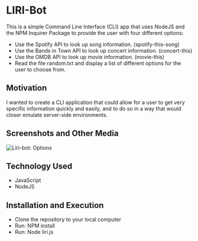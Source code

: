 # LIRI-Bot

This is a simple Command Line Interface (CLI) app that uses NodeJS and the NPM Inquirer Package to provide the user with four different options:
* Use the Spotify API to look up song information. (spotify-this-song)
* Use the Bands in Town API to look up concert information. (concert-this)
* Use the OMDB API to look up movie information. (movie-this)
* Read the file random.txt and display a list of different options for the user to choose from.

## Motivation

I wanted to create a CLI application that could allow for a user to get very specific information quickly and easily, and to do so in a way that would closer emulate server-side environments.

## Screenshots and Other Media

![Liri-bot: Options](https://camo.githubusercontent.com/45d6a8b1fa634d8e843ce5e0d42819aa3e6a7ab1/68747470733a2f2f696d616765732e7a656e68756275736572636f6e74656e742e636f6d2f3562623434323864353864336239326466656466333038342f63333465633930342d613162302d346138352d393935372d323263653965396666376132)

## Technology Used

* JavaScript
* NodeJS

## Installation and Execution

* Clone the repository to your local computer
* Run: NPM install
* Run: Node liri.js